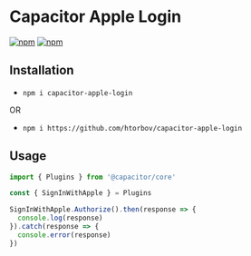# Capacitor Apple Login

[![npm](https://img.shields.io/npm/v/capacitor-apple-login.svg)](https://www.npmjs.com/package/capacitor-apple-login)
[![npm](https://img.shields.io/npm/dt/capacitor-apple-login.svg?label=npm%20downloads)](https://www.npmjs.com/package/capacitor-apple-login)

## Installation

- `npm i capacitor-apple-login`

OR

- `npm i https://github.com/htorbov/capacitor-apple-login`

## Usage

```ts
import { Plugins } from '@capacitor/core'

const { SignInWithApple } = Plugins

SignInWithApple.Authorize().then(response => {
  console.log(response)
}).catch(response => {
  console.error(response)
})
```
